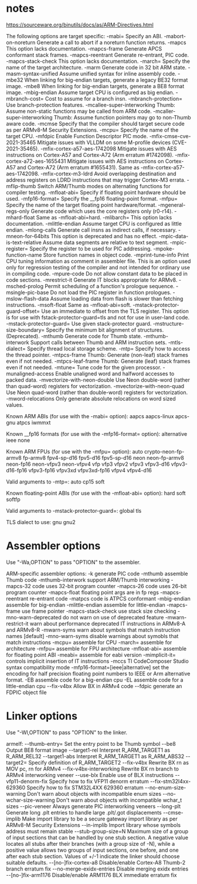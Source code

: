 # notes

https://sourceware.org/binutils/docs/as/ARM-Directives.html


The following options are target specific:
  -mabi=                      Specify an ABI.
  -mabort-on-noreturn         Generate a call to abort if a noreturn function returns.
  -mapcs                      This option lacks documentation.
  -mapcs-frame                Generate APCS conformant stack frames.
  -mapcs-reentrant            Generate re-entrant, PIC code.
  -mapcs-stack-check          This option lacks documentation.
  -march=                     Specify the name of the target architecture.
  -marm                       Generate code in 32 bit ARM state.
  -masm-syntax-unified        Assume unified syntax for inline assembly code.
  -mbe32                      When linking for big-endian targets, generate a legacy BE32 format image.
  -mbe8                       When linking for big-endian targets, generate a BE8 format image.
  -mbig-endian                Assume target CPU is configured as big endian.
  -mbranch-cost=              Cost to assume for a branch insn.
  -mbranch-protection=        Use branch-protection features.
  -mcallee-super-interworking Thumb: Assume non-static functions may be called from ARM code.
  -mcaller-super-interworking Thumb: Assume function pointers may go to non-Thumb aware code.
  -mcmse                      Specify that the compiler should target secure code as per ARMv8-M
                              Security Extensions.
  -mcpu=                      Specify the name of the target CPU.
  -mfdpic                     Enable Function Descriptor PIC mode.
  -mfix-cmse-cve-2021-35465   Mitigate issues with VLLDM on some M-profile devices (CVE-2021-35465).
  -mfix-cortex-a57-aes-1742098 Mitigate issues with AES instructions on Cortex-A57 and Cortex-A72 (Arm
                              erratum #1742098).
  -mfix-cortex-a72-aes-1655431 Mitigate issues with AES instructions on Cortex-A57 and Cortex-A72 (Arm
                              erratum #1655431).  Same as -mfix-cortex-a57-aes-1742098.
  -mfix-cortex-m3-ldrd        Avoid overlapping destination and address registers on LDRD instructions
                              that may trigger Cortex-M3 errata.
  -mflip-thumb                Switch ARM/Thumb modes on alternating functions for compiler testing.
  -mfloat-abi=                Specify if floating point hardware should be used.
  -mfp16-format=              Specify the __fp16 floating-point format.
  -mfpu=                      Specify the name of the target floating point hardware/format.
  -mgeneral-regs-only         Generate code which uses the core registers only (r0-r14).
  -mhard-float                Same as -mfloat-abi=hard.
  -mlibarch=                  This option lacks documentation.
  -mlittle-endian             Assume target CPU is configured as little endian.
  -mlong-calls                Generate call insns as indirect calls, if necessary.
  -mneon-for-64bits           This option is deprecated and has no effect.
  -mpic-data-is-text-relative Assume data segments are relative to text segment.
  -mpic-register=             Specify the register to be used for PIC addressing.
  -mpoke-function-name        Store function names in object code.
  -mprint-tune-info           Print CPU tuning information as comment in assembler file.  This is an
                              option used only for regression testing of the compiler and not intended
                              for ordinary use in compiling code.
  -mpure-code                 Do not allow constant data to be placed in code sections.
  -mrestrict-it               Generate IT blocks appropriate for ARMv8.
  -msched-prolog              Permit scheduling of a function's prologue sequence.
  -msingle-pic-base           Do not load the PIC register in function prologues.
  -mslow-flash-data           Assume loading data from flash is slower than fetching instructions.
  -msoft-float                Same as -mfloat-abi=soft.
  -mstack-protector-guard-offset= Use an immediate to offset from the TLS register. This option is for
                              use with fstack-protector-guard=tls and not for use in user-land code.
  -mstack-protector-guard=    Use given stack-protector guard.
  -mstructure-size-boundary=  Specify the minimum bit alignment of structures. (Deprecated).
  -mthumb                     Generate code for Thumb state.
  -mthumb-interwork           Support calls between Thumb and ARM instruction sets.
  -mtls-dialect=              Specify thread local storage scheme.
  -mtp=                       Specify how to access the thread pointer.
  -mtpcs-frame                Thumb: Generate (non-leaf) stack frames even if not needed.
  -mtpcs-leaf-frame           Thumb: Generate (leaf) stack frames even if not needed.
  -mtune=                     Tune code for the given processor.
  -munaligned-access          Enable unaligned word and halfword accesses to packed data.
  -mvectorize-with-neon-double Use Neon double-word (rather than quad-word) registers for
                              vectorization.
  -mvectorize-with-neon-quad  Use Neon quad-word (rather than double-word) registers for vectorization.
  -mword-relocations          Only generate absolute relocations on word sized values.

  Known ARM ABIs (for use with the -mabi= option):
    aapcs aapcs-linux apcs-gnu atpcs iwmmxt

  Known __fp16 formats (for use with the -mfp16-format= option):
    alternative ieee none

  Known ARM FPUs (for use with the -mfpu= option):
    auto crypto-neon-fp-armv8 fp-armv8 fpv4-sp-d16 fpv5-d16 fpv5-sp-d16 neon neon-fp-armv8 neon-fp16
    neon-vfpv3 neon-vfpv4 vfp vfp3 vfpv2 vfpv3 vfpv3-d16 vfpv3-d16-fp16 vfpv3-fp16 vfpv3xd vfpv3xd-fp16
    vfpv4 vfpv4-d16

  Valid arguments to -mtp=:
    auto cp15 soft

  Known floating-point ABIs (for use with the -mfloat-abi= option):
    hard soft softfp

  Valid arguments to -mstack-protector-guard=:
    global tls

  TLS dialect to use:
    gnu gnu2

Assembler options
=================

Use "-Wa,OPTION" to pass "OPTION" to the assembler.

 ARM-specific assembler options:
  -k                      generate PIC code
  -mthumb                 assemble Thumb code
  -mthumb-interwork       support ARM/Thumb interworking
  -mapcs-32               code uses 32-bit program counter
  -mapcs-26               code uses 26-bit program counter
  -mapcs-float            floating point args are in fp regs
  -mapcs-reentrant        re-entrant code
  -matpcs                 code is ATPCS conformant
  -mbig-endian            assemble for big-endian
  -mlittle-endian         assemble for little-endian
  -mapcs-frame            use frame pointer
  -mapcs-stack-check      use stack size checking
  -mno-warn-deprecated    do not warn on use of deprecated feature
  -mwarn-restrict-it      warn about performance deprecated IT instructions in ARMv8-A and ARMv8-R
  -mwarn-syms             warn about symbols that match instruction names [default]
  -mno-warn-syms          disable warnings about symobls that match instructions
  -mcpu=<cpu name>	  assemble for CPU <cpu name>
  -march=<arch name>	  assemble for architecture <arch name>
  -mfpu=<fpu name>	  assemble for FPU architecture <fpu name>
  -mfloat-abi=<abi>	  assemble for floating point ABI <abi>
  -meabi=<ver>		  assemble for eabi version <ver>
  -mimplicit-it=<mode>	  controls implicit insertion of IT instructions
  -mccs			  TI CodeComposer Studio syntax compatibility mode
  -mfp16-format=[ieee|alternative]
                          set the encoding for half precision floating point numbers to IEEE
                          or Arm alternative format.
  -EB                     assemble code for a big-endian cpu
  -EL                     assemble code for a little-endian cpu
  --fix-v4bx              Allow BX in ARMv4 code
  --fdpic                 generate an FDPIC object file

Linker options
==============

Use "-Wl,OPTION" to pass "OPTION" to the linker.

armelf: 
  --thumb-entry=<sym>         Set the entry point to be Thumb symbol <sym>
  --be8                       Output BE8 format image
  --target1-rel               Interpret R_ARM_TARGET1 as R_ARM_REL32
  --target1-abs               Interpret R_ARM_TARGET1 as R_ARM_ABS32
  --target2=<type>            Specify definition of R_ARM_TARGET2
  --fix-v4bx                  Rewrite BX rn as MOV pc, rn for ARMv4
  --fix-v4bx-interworking     Rewrite BX rn branch to ARMv4 interworking veneer
  --use-blx                   Enable use of BLX instructions
  --vfp11-denorm-fix          Specify how to fix VFP11 denorm erratum
  --fix-stm32l4xx-629360      Specify how to fix STM32L4XX 629360 erratum
  --no-enum-size-warning      Don't warn about objects with incompatible
                                enum sizes
  --no-wchar-size-warning     Don't warn about objects with incompatible
                                wchar_t sizes
  --pic-veneer                Always generate PIC interworking veneers
  --long-plt                  Generate long .plt entries
                              to handle large .plt/.got displacements
  --cmse-implib               Make import library to be a secure gateway import
                                library as per ARMv8-M Security Extensions
  --in-implib                 Import library whose symbols address must
                                remain stable
  --stub-group-size=N         Maximum size of a group of input sections that
                                can be handled by one stub section.  A negative
                                value locates all stubs after their branches
                                (with a group size of -N), while a positive
                                value allows two groups of input sections, one
                                before, and one after each stub section.
                                Values of +/-1 indicate the linker should
                                choose suitable defaults.
  --[no-]fix-cortex-a8        Disable/enable Cortex-A8 Thumb-2 branch erratum fix
  --no-merge-exidx-entries    Disable merging exidx entries
  --[no-]fix-arm1176          Disable/enable ARM1176 BLX immediate erratum fix


